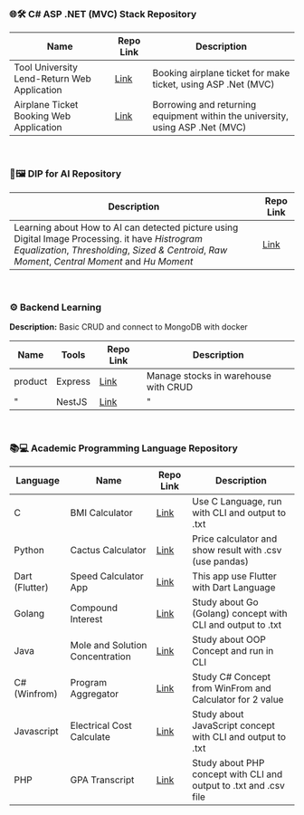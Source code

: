 ### 🌐🛠️ C# ASP .NET (MVC) Stack Repository

| Name | Repo Link | Description |
|---------|-----------|-------------|
| Tool University Lend-Return Web Application | [Link](https://github.com/L-Jirayu/tool-university) | Booking airplane ticket for make ticket, using ASP .Net (MVC) |
| Airplane Ticket Booking Web Application | [Link](https://github.com/L-Jirayu/airplane-ticket) | Borrowing and returning equipment within the university, using ASP .Net (MVC) |

</br>

### 📸🖼️ DIP for AI Repository

|  Description | Repo Link |
|---------|-----------|
| Learning about How to AI can detected picture using Digital Image Processing. it have *Histrogram Equalization*, *Thresholding*, *Sized & Centroid*, *Raw Moment*, *Central Moment* and *Hu Moment* |  [Link](https://github.com/L-Jirayu/dip-for-ai) |



</br>

### ⚙️ Backend Learning 

**Description:** Basic CRUD and connect to MongoDB with docker

|   Name   |   Tools   | Repo Link | Description | 
|-----------------|-----------------|----------------|----------------|
|  product |   Express  | [Link](https://github.com/L-Jirayu/product-express) | Manage stocks in warehouse with CRUD |
|  "      |   NestJS   | [Link](https://github.com/L-Jirayu/product-nestjs)  | " |


</br>


### 📚💻 Academic Programming Language Repository

| Language | Name | Repo Link | Description |
|-----------------|---------|-----------|-------------|
| C               | BMI Calculator | [Link](https://github.com/L-Jirayu/bmi-calculator) | Use C Language, run with CLI and output to .txt  |
| Python          | Cactus Calculator | [Link](https://github.com/L-Jirayu/cactus-calculator) | Price calculator and show result with .csv (use pandas) |
| Dart (Flutter)  | Speed Calculator App | [Link](https://github.com/L-Jirayu/speed-calculator-app) | This app use Flutter with Dart Language |
| Golang          | Compound Interest | [Link](https://github.com/L-Jirayu/compound-interest) | Study about Go (Golang) concept with CLI and output to .txt |
| Java            | Mole and Solution Concentration | [Link](https://github.com/L-Jirayu/chemistry-calculator) | Study about OOP Concept and run in CLI |
| C# (Winfrom)          | Program Aggregator | [Link](https://github.com/L-Jirayu/program-aggregator) | Study C# Concept from WinFrom and Calculator for 2 value |
| Javascript      | Electrical Cost Calculate | [Link](https://github.com/L-Jirayu/electrical-calculation) | Study about JavaScript concept with CLI and output to .txt |
| PHP             | GPA Transcript  | [Link](https://github.com/L-Jirayu/gpa-transcript) | Study about PHP concept with CLI and output to .txt and .csv file |

</br>



